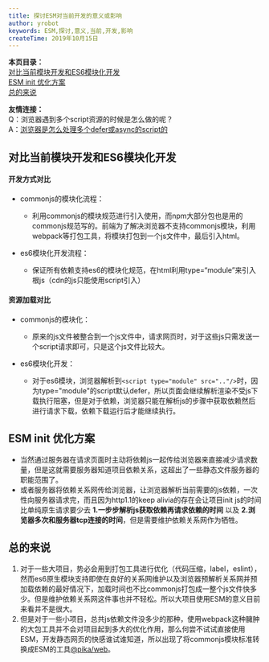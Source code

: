 ```yaml
---
title: 探讨ESM对当前开发的意义或影响
author: yrobot
keywords: ESM,探讨,意义,当前,开发,影响
createTime: 2019年10月15日
---
```

<a id='top'></a>



__本页目录：__   
[对比当前模块开发和ES6模块化开发](#compare)  
[ESM init 优化方案](#ESMinit)  
[总的来说](#All)  

__友情连接：__  
Q：浏览器遇到多个script资源的时候是怎么做的呢？  
A：[浏览器是怎么处理多个defer或async的script的](./浏览器是怎么处理多个defer或async的script的)

<a id='compare'></a>

## 对比当前模块开发和ES6模块化开发  
#### 开发方式对比  
- commonjs的模块化流程：  
  - 利用commonjs的模块规范进行引入使用，而npm大部分包也是用的commonjs规范写的。前端为了解决浏览器不支持commonjs模块，利用webpack等打包工具，将模块打包到一个js文件中，最后引入html。

- es6模块化开发流程：  
  - 保证所有依赖支持es6的模块化规范，在html利用type=“module”来引入根js（cdn的js只能使用script引入）

#### 资源加载对比  
- commonjs的模块化：  
  - 原来的js文件被整合到一个js文件中，请求网页时，对于这些js只需发送一个script请求即可，只是这个js文件比较大。

- es6模块化开发：  
  - 对于es6模块，浏览器解析到`<script type="module" src=".."/>`时，因为type="module"的script默认defer，所以页面会继续解析渲染不受js下载执行阻塞，但是对于依赖，浏览器只能在解析js的步骤中获取依赖然后进行请求下载，依赖下载运行后才能继续执行。


<a id='ESMinit'></a>

## ESM init 优化方案   
- 当然通过服务器在请求页面时主动将依赖js一起传给浏览器来直接减少请求数量，但是这就需要服务器知道项目依赖关系，这超出了一些静态文件服务器的职能范围了。  
- 或者服务器将依赖关系网传给浏览器，让浏览器解析当前需要的js依赖，一次性向服务器请求完，而且因为http1.1的keep alivia的存在会让项目init js的时间比单纯原生请求要少去 __1.一步步解析js获取依赖再请求依赖的时间__ 以及 __2.浏览器多次和服务器tcp连接的时间__，但是需要维护依赖关系网作为牺牲。

<a id='All'></a>

## 总的来说  
1. 对于一些大项目，势必会用到打包工具进行优化（代码压缩，label，eslint），然而es6原生模块支持即使在良好的关系网维护以及浏览器预解析关系网并预加载依赖的最好情况下，加载时间也不比commonjs打包成一整个js文件快多少。但是维护依赖关系网这件事也并不轻松。所以大项目使用ESM的意义目前来看并不是很大。  
2. 但是对于一些小项目，总共js依赖文件没多少的那种，使用webpack这种臃肿的大包工具并不会对项目起到多大的优化作用，那么何尝不试试直接使用ESM，开发静态网页的快感谁试谁知道，所以出现了将commonjs模块标准转换成ESM的工具[@pika/web](https://github.com/pikapkg/web)。

